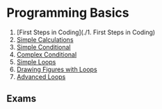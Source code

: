 # Programming Basics

1. [First Steps in Coding](./1. First Steps in Coding)
2. [Simple Calculations]()
3. [Simple Conditional]()
4. [Complex Conditional]()
5. [Simple Loops]()
6. [Drawing Figures with Loops]()
7. [Advanced Loops]()

## Exams
